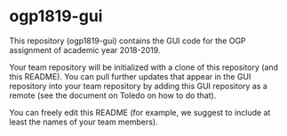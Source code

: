 # ogp1819-gui

This repository (ogp1819-gui) contains the GUI code for the OGP assignment of academic year 2018-2019.

Your team repository will be initialized with a clone of this repository (and this README). You can pull further updates that appear in the GUI repository into your team repository by adding this GUI repository as a remote (see the document on Toledo on how to do that).

You can freely edit this README (for example, we suggest to include at least the names of your team members).
